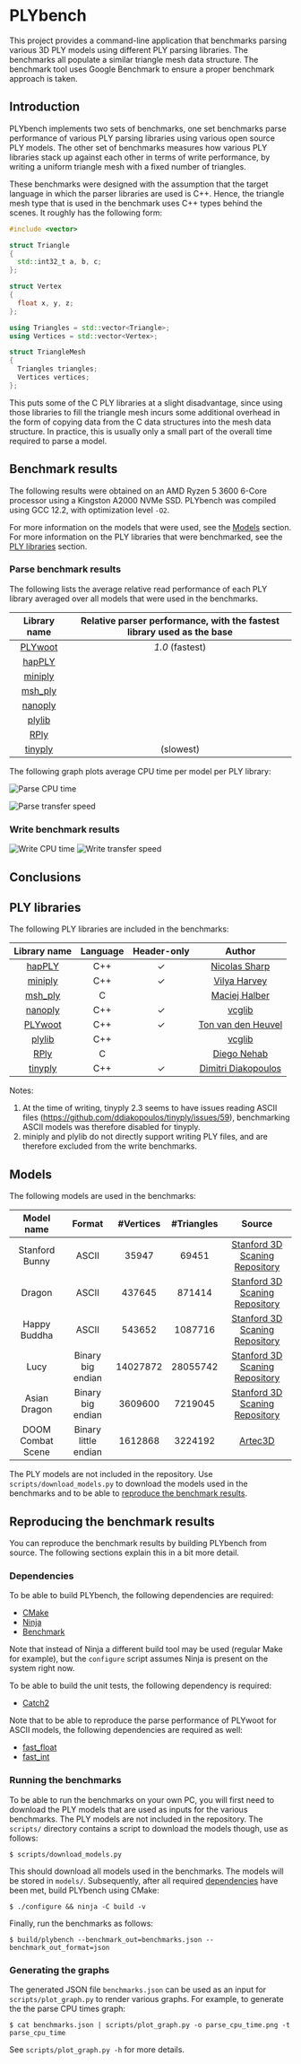 # PLYbench

This project provides a command-line application that benchmarks parsing various 3D PLY models using different PLY parsing libraries. The benchmarks all populate a similar triangle mesh data structure. The benchmark tool uses Google Benchmark to ensure a proper benchmark approach is taken.

## Introduction

PLYbench implements two sets of benchmarks, one set benchmarks parse performance of various PLY parsing libraries using various open source PLY models. The other set of benchmarks measures how various PLY libraries stack up against each other in terms of write performance, by writing a uniform triangle mesh with a fixed number of triangles.

These benchmarks were designed with the assumption that the target language in which the parser libraries are used is C++. Hence, the triangle mesh type that is used in the benchmark uses C++ types behind the scenes. It roughly has the following form:

```cpp
#include <vector>

struct Triangle
{
  std::int32_t a, b, c;
};

struct Vertex
{
  float x, y, z;
};

using Triangles = std::vector<Triangle>;
using Vertices = std::vector<Vertex>;

struct TriangleMesh
{
  Triangles triangles;
  Vertices vertices;
};
```

This puts some of the C PLY libraries at a slight disadvantage, since using those libraries to fill the triangle mesh incurs some additional overhead in the form of copying data from the C data structures into the mesh data structure. In practice, this is usually only a small part of the overall time required to parse a model.

## Benchmark results

The following results were obtained on an AMD Ryzen 5 3600 6-Core processor using a Kingston A2000 NVMe SSD. PLYbench was compiled using GCC 12.2, with optimization level `-O2`.

For more information on the models that were used, see the [Models](https://github.com/ton/PLYbench#models) section. For more information on the PLY libraries that were benchmarked, see the [PLY libraries](https://github.com/ton/PLYbench#ply-libraries) section.

### Parse benchmark results

The following lists the average relative read performance of each PLY library averaged over all models that were used in the benchmarks.

| Library name                                                               | Relative parser performance, with the fastest library used as the base |
|:--------------------------------------------------------------------------:|:----------------------------------------------------------------------:|
| [PLYwoot](https://github.com/ton/plywoot)                                  | *1.0* (fastest)
| [hapPLY](https://github.com/nmwsharp/happly)                               | 
| [miniply](https://github.com/vilya/miniply)                                |
| [msh_ply](https://github.com/mhalber/msh)                                  |
| [nanoply](https://github.com/cnr-isti-vclab/vcglib/tree/main/wrap/nanoply) |
| [plylib](https://github.com/cnr-isti-vclab/vcglib/tree/main/wrap/ply)      |
| [RPly](https://w3.impa.br/~diego/software/rply/)                           |
| [tinyply](https://github.com/ddiakopoulos/tinyply)                         |      (slowest)

The following graph plots average CPU time per model per PLY library:

![Parse CPU time](assets/parse_cpu_time.png "Parse CPU time")

![Parse transfer speed](assets/parse_transfer_speed.png "Parse transfer speed")


### Write benchmark results

![Write CPU time](assets/write_cpu_time.png "Write CPU time")
![Write transfer speed](assets/write_transfer_speed.png "Write transfer speed")

## Conclusions

## PLY libraries

The following PLY libraries are included in the benchmarks:

| Library name                                                               | Language | Header-only | Author                                                  |
|:--------------------------------------------------------------------------:|:--------:|:-----------:|:-------------------------------------------------------:|
| [hapPLY](https://github.com/nmwsharp/happly)                               | C++      | ✓           | [Nicolas Sharp](https://github.com/nmwsharp)            |
| [miniply](https://github.com/vilya/miniply)                                | C++      | ✓           | [Vilya Harvey](https://github.com/vilya)                |
| [msh_ply](https://github.com/mhalber/msh)                                  | C        |             | [Maciej Halber](https://github.com/mhalber)             |
| [nanoply](https://github.com/cnr-isti-vclab/vcglib/tree/main/wrap/nanoply) | C++      | ✓           | [vcglib](https://github.com/cnr-isti-vclab/vcglib)      |
| [PLYwoot](https://github.com/ton/plywoot)                                  | C++      | ✓           | [Ton van den Heuvel](https:://github.com/ton)           |
| [plylib](https://github.com/cnr-isti-vclab/vcglib/tree/main/wrap/ply)      | C++      |             | [vcglib](https://github.com/cnr-isti-vclab/vcglib)      |
| [RPly](https://w3.impa.br/~diego/software/rply/)                           | C        |             | [Diego Nehab](http://w3.impa.br/~diego/index.html)      |
| [tinyply](https://github.com/ddiakopoulos/tinyply)                         | C++      | ✓           | [Dimitri Diakopoulos](https://github.com/ddiakopoulosj) |

Notes:

1. At the time of writing, tinyply 2.3 seems to have issues reading ASCII files (https://github.com/ddiakopoulos/tinyply/issues/59), benchmarking ASCII models was therefore disabled for tinyply.
2. miniply and plylib do not directly support writing PLY files, and are therefore excluded from the write benchmarks.

## Models

The following models are used in the benchmarks:

| Model name            | Format               | #Vertices   | #Triangles | Source |
|:---------------------:|:--------------------:|:-----------:|:----------:|:------:|
| Stanford Bunny        | ASCII                | 35947       | 69451      | [Stanford 3D Scaning Repository](http://graphics.stanford.edu/data/3Dscanrep/)
| Dragon                | ASCII                | 437645      | 871414     | [Stanford 3D Scaning Repository](http://graphics.stanford.edu/data/3Dscanrep/)
| Happy Buddha          | ASCII                | 543652      | 1087716    | [Stanford 3D Scaning Repository](http://graphics.stanford.edu/data/3Dscanrep/)
| Lucy                  | Binary big endian    | 14027872    | 28055742   | [Stanford 3D Scaning Repository](http://graphics.stanford.edu/data/3Dscanrep/)
| Asian Dragon          | Binary big endian    | 3609600     | 7219045    | [Stanford 3D Scaning Repository](http://graphics.stanford.edu/data/3Dscanrep/)
| DOOM Combat Scene     | Binary little endian | 1612868     | 3224192    | [Artec3D](https://www.artec3d.com/3d-models/doom-combat-scene)

The PLY models are not included in the repository. Use `scripts/download_models.py` to download the models used in the benchmarks and to be able to [reproduce the benchmark results]().

## Reproducing the benchmark results

You can reproduce the benchmark results by building PLYbench from source. The following sections explain this in a bit more detail.

### Dependencies

To be able to build PLYbench, the following dependencies are required:

* [CMake](https://cmake.org/)
* [Ninja](https://ninja-build.org/)
* [Benchmark](https://github.com/google/benchmark)

Note that instead of Ninja a different build tool may be used (regular Make for example), but the `configure` script assumes Ninja is present on the system right now.

To be able to build the unit tests, the following dependency is required:

* [Catch2](https://github.com/catchorg/Catch2)

Note that to be able to reproduce the parse performance of PLYwoot for ASCII models, the following dependencies are required as well:

* [fast_float](https://github.com/fastfloat/fast_float)
* [fast_int](https://github.com/ton/fast_int)

### Running the benchmarks

To be able to run the benchmarks on your own PC, you will first need to download the PLY models that are used as inputs for the various benchmarks. The PLY models are not included in the repository. The `scripts/` directory contains a script to download the models though, use as follows:

```
$ scripts/download_models.py
```

This should download all models used in the benchmarks. The models will be stored in `models/`. Subsequently, after all required [dependencies]() have been met, build PLYbench using CMake:

```
$ ./configure && ninja -C build -v
```

Finally, run the benchmarks as follows:

```
$ build/plybench --benchmark_out=benchmarks.json --benchmark_out_format=json
```

### Generating the graphs

The generated JSON file `benchmarks.json` can be used as an input for `scripts/plot_graph.py` to render various graphs. For example, to generate the the parse CPU times graph:

```
$ cat benchmarks.json | scripts/plot_graph.py -o parse_cpu_time.png -t parse_cpu_time
```

See `scripts/plot_graph.py -h` for more details.
